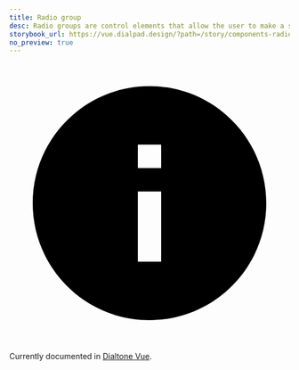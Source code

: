 ```yaml
---
title: Radio group
desc: Radio groups are control elements that allow the user to make a single selection from a list of options.
storybook_url: https://vue.dialpad.design/?path=/story/components-radio-group--default
no_preview: true
---
```


<aside class="d-notice d-notice--info" role="status" aria-hidden="false">
  <div class="d-notice__icon">
    <svg aria-hidden="true" focusable="false" aria-label="Info" class="d-svg d-svg--system d-svg__info" viewBox="0 0 24 24"><path d="M12 2C6.48 2 2 6.48 2 12s4.48 10 10 10 10-4.48 10-10S17.52 2 12 2Zm1 15h-2v-6h2v6Zm0-8h-2V7h2v2Z"></path></svg>
  </div>
  <div class="d-notice__content d-stack4">
    <p class="d-notice__message">

Currently documented in [Dialtone Vue](https://vue.dialpad.design/?path=/docs/components-radio-group--default).
    </p>
  </div>
</aside>
